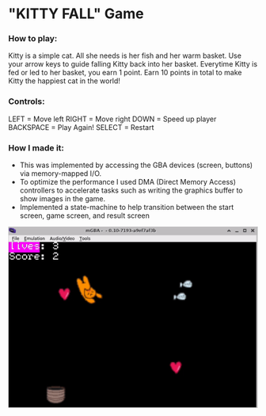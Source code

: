 # "KITTY FALL" Game
### How to play:
Kitty is a simple cat. All she needs is her fish and her warm basket. Use your arrow keys to guide falling Kitty back into her basket.
Everytime Kitty is fed or led to her basket, you earn 1 point. Earn 10 points in total to make Kitty the happiest cat in the world!

### Controls:
LEFT = Move left 
RIGHT = Move right
DOWN = Speed up player
BACKSPACE = Play Again!
SELECT = Restart

### How I made it:
- This was implemented by accessing the GBA devices (screen, buttons) via memory-mapped I/O.
- To optimize the performance I used DMA (Direct Memory Access) controllers to accelerate tasks such as writing the graphics buffer to show images in the game. 
- Implemented a state-machine to help transition between the start screen, game screen, and result screen

<div align="center">
  <img src="https://github.com/doyoojk/Cat-Fall/blob/main/images/catFallEx.gif">
</div>
